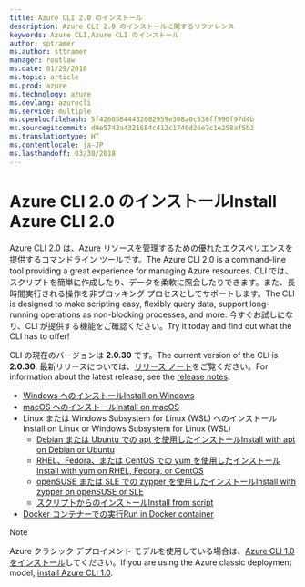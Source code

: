 ```yaml
---
title: Azure CLI 2.0 のインストール
description: Azure CLI 2.0 のインストールに関するリファレンス
keywords: Azure CLI,Azure CLI のインストール
author: sptramer
ms.author: sttramer
manager: routlaw
ms.date: 01/29/2018
ms.topic: article
ms.prod: azure
ms.technology: azure
ms.devlang: azurecli
ms.service: multiple
ms.openlocfilehash: 5f42605844432002959e308a0c536ff990f97d4b
ms.sourcegitcommit: d9e5743a4321684c412c1740d26e7c1e258af5b2
ms.translationtype: HT
ms.contentlocale: ja-JP
ms.lasthandoff: 03/30/2018
---
```

# <a name="install-azure-cli-20"></a><span data-ttu-id="78e38-104">Azure CLI 2.0 のインストール</span><span class="sxs-lookup"><span data-stu-id="78e38-104">Install Azure CLI 2.0</span></span>

<span data-ttu-id="78e38-105">Azure CLI 2.0 は、Azure リソースを管理するための優れたエクスペリエンスを提供するコマンドライン ツールです。</span><span class="sxs-lookup"><span data-stu-id="78e38-105">The Azure CLI 2.0 is a command-line tool providing a great experience for managing Azure resources.</span></span> <span data-ttu-id="78e38-106">CLI では、スクリプトを簡単に作成したり、データを柔軟に照会したりできます。また、長時間実行される操作を非ブロッキング プロセスとしてサポートします。</span><span class="sxs-lookup"><span data-stu-id="78e38-106">The CLI is designed to make scripting easy, flexibly query data, support long-running operations as non-blocking processes, and more.</span></span> <span data-ttu-id="78e38-107">今すぐお試しになり、CLI が提供する機能をご確認ください。</span><span class="sxs-lookup"><span data-stu-id="78e38-107">Try it today and find out what the CLI has to offer!</span></span>

<span data-ttu-id="78e38-108">CLI の現在のバージョンは __2.0.30__ です。</span><span class="sxs-lookup"><span data-stu-id="78e38-108">The current version of the CLI is __2.0.30__.</span></span> <span data-ttu-id="78e38-109">最新リリースについては、[リリース ノート](release-notes-azure-cli.md)をご覧ください。</span><span class="sxs-lookup"><span data-stu-id="78e38-109">For information about the latest release, see the [release notes](release-notes-azure-cli.md).</span></span>

* [<span data-ttu-id="78e38-110">Windows へのインストール</span><span class="sxs-lookup"><span data-stu-id="78e38-110">Install on Windows</span></span>](install-azure-cli-windows.md)
* [<span data-ttu-id="78e38-111">macOS へのインストール</span><span class="sxs-lookup"><span data-stu-id="78e38-111">Install on macOS</span></span>](install-azure-cli-macos.md)
* <span data-ttu-id="78e38-112">Linux または Windows Subsystem for Linux (WSL) へのインストール</span><span class="sxs-lookup"><span data-stu-id="78e38-112">Install on Linux or Windows Subsystem for Linux (WSL)</span></span>
  * [<span data-ttu-id="78e38-113">Debian または Ubuntu での apt を使用したインストール</span><span class="sxs-lookup"><span data-stu-id="78e38-113">Install with apt on Debian or Ubuntu</span></span>](install-azure-cli-apt.md)
  * [<span data-ttu-id="78e38-114">RHEL、Fedora、または CentOS での yum を使用したインストール</span><span class="sxs-lookup"><span data-stu-id="78e38-114">Install with yum on RHEL, Fedora, or CentOS </span></span>](install-azure-cli-yum.md)
  * [<span data-ttu-id="78e38-115">openSUSE または SLE での zypper を使用したインストール</span><span class="sxs-lookup"><span data-stu-id="78e38-115">Install with zypper on openSUSE or SLE </span></span>](install-azure-cli-zypper.md)
  * [<span data-ttu-id="78e38-116">スクリプトからのインストール</span><span class="sxs-lookup"><span data-stu-id="78e38-116">Install from script</span></span>](install-azure-cli-linux.md)
* [<span data-ttu-id="78e38-117">Docker コンテナーでの実行</span><span class="sxs-lookup"><span data-stu-id="78e38-117">Run in Docker container</span></span>](run-azure-cli-docker.md)

> [!NOTE]
> <span data-ttu-id="78e38-118">Azure クラシック デプロイメント モデルを使用している場合は、[Azure CLI 1.0 をインストール](install-cli-version-1.0.md)してください。</span><span class="sxs-lookup"><span data-stu-id="78e38-118">If you are using the Azure classic deployment model, [install Azure CLI 1.0](install-cli-version-1.0.md).</span></span>

